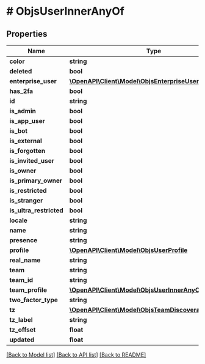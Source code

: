 # # ObjsUserInnerAnyOf

## Properties

Name | Type | Description | Notes
------------ | ------------- | ------------- | -------------
**color** | **string** |  | [optional]
**deleted** | **bool** |  | [optional]
**enterprise_user** | [**\OpenAPI\Client\Model\ObjsEnterpriseUser**](ObjsEnterpriseUser.md) |  | [optional]
**has_2fa** | **bool** |  | [optional]
**id** | **string** |  |
**is_admin** | **bool** |  | [optional]
**is_app_user** | **bool** |  |
**is_bot** | **bool** |  |
**is_external** | **bool** |  | [optional]
**is_forgotten** | **bool** |  | [optional]
**is_invited_user** | **bool** |  | [optional]
**is_owner** | **bool** |  | [optional]
**is_primary_owner** | **bool** |  | [optional]
**is_restricted** | **bool** |  | [optional]
**is_stranger** | **bool** |  | [optional]
**is_ultra_restricted** | **bool** |  | [optional]
**locale** | **string** |  | [optional]
**name** | **string** |  |
**presence** | **string** |  | [optional]
**profile** | [**\OpenAPI\Client\Model\ObjsUserProfile**](ObjsUserProfile.md) |  |
**real_name** | **string** |  | [optional]
**team** | **string** |  | [optional]
**team_id** | **string** |  | [optional]
**team_profile** | [**\OpenAPI\Client\Model\ObjsUserInnerAnyOfTeamProfile**](ObjsUserInnerAnyOfTeamProfile.md) |  | [optional]
**two_factor_type** | **string** |  | [optional]
**tz** | [**\OpenAPI\Client\Model\ObjsTeamDiscoverableInner[]**](ObjsTeamDiscoverableInner.md) |  | [optional]
**tz_label** | **string** |  | [optional]
**tz_offset** | **float** |  | [optional]
**updated** | **float** |  |

[[Back to Model list]](../../README.md#models) [[Back to API list]](../../README.md#endpoints) [[Back to README]](../../README.md)
